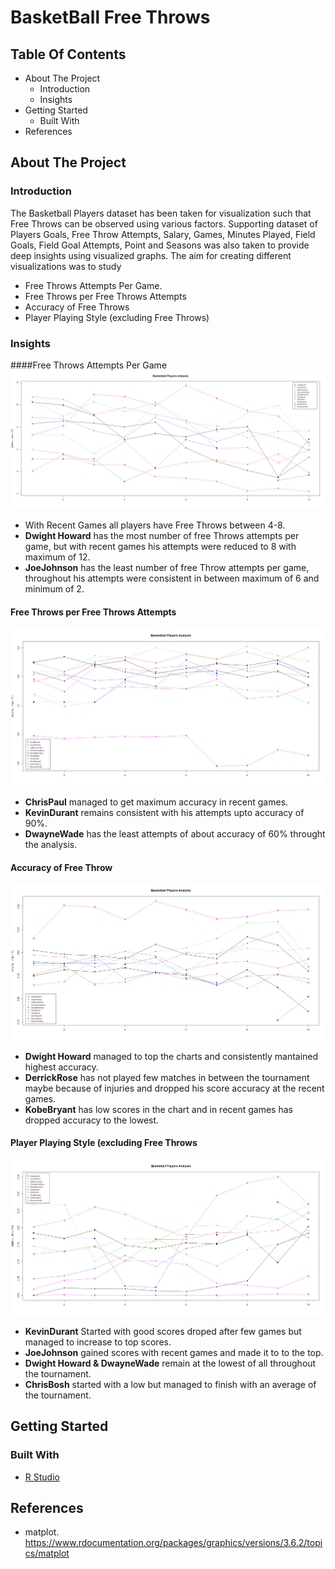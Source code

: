 # BasketBall Free Throws

## Table Of Contents
* About The Project
  * Introduction
  * Insights
* Getting Started
  * Built With
* References

## About The Project
### Introduction
The Basketball Players dataset has been taken for visualization such that Free Throws can be observed using various factors. Supporting dataset of Players Goals, Free Throw Attempts, Salary, Games, Minutes Played, Field Goals, Field Goal Attempts, Point and Seasons was also taken to provide deep insights using visualized graphs. 
The aim for creating different visualizations was to study 
* Free Throws Attempts Per Game.
* Free Throws per Free Throws Attempts
* Accuracy of Free Throws
* Player Playing Style (excluding Free Throws)

### Insights
####Free Throws Attempts Per Game
![Free Throws Attempts Per Game](https://github.com/mukulgoyal19/Basketball-Free-Throws/blob/master/Code%20and%20Insights/FreeThrowsAttempts%20per%20Game.png)

* With Recent Games all players have Free Throws between 4-8.
* **Dwight Howard** has the most number of free Throws attempts per game, but with recent games his attempts were reduced to 8 with maximum of 12.
* **JoeJohnson** has the least number of free Throw attempts per game, throughout his attempts were consistent in between maximum of 6 and minimum of 2.

#### Free Throws per Free Throws Attempts
![Free Throws per Free Throws Attempts](https://github.com/mukulgoyal19/Basketball-Free-Throws/blob/master/Code%20and%20Insights/FreeThrows%20per%20FreeThrowAttempt.png)

* **ChrisPaul** managed to get maximum accuracy in recent games.
* **KevinDurant** remains consistent with his attempts upto accuracy of 90%. 
* **DwayneWade** has the least attempts of about accuracy of 60% throught the analysis.

#### Accuracy of Free Throw
![Accuracy of Free Throws](https://github.com/mukulgoyal19/Basketball-Free-Throws/blob/master/Code%20and%20Insights/FieldGoals%20per%20FieldGoalAttempts.png)

* **Dwight Howard** managed to top the charts and consistently mantained highest accuracy. 
* **DerrickRose** has not played few matches in between the tournament maybe because of injuries and dropped his score accuracy at the recent games.
* **KobeBryant** has low scores in the chart and in recent games has dropped accuracy to the lowest.

#### Player Playing Style (excluding Free Throws
![Player Playing Style (excluding Free Throws)](https://github.com/mukulgoyal19/Basketball-Free-Throws/blob/master/Code%20and%20Insights/Player%20Style%20method%20excluding%20Free%20Throws.png)

* **KevinDurant** Started with good scores droped after few games but managed to increase to top scores.
* **JoeJohnson** gained scores with recent games and made it to to the top.
* **Dwight Howard & DwayneWade** remain at the lowest of all throughout the tournament.
* **ChrisBosh** started with a low but managed to finish with an average of the tournament.


## Getting Started
### Built With
* [R Studio](https://rstudio.com/products/rstudio/download/)

## References
* matplot. https://www.rdocumentation.org/packages/graphics/versions/3.6.2/topics/matplot
